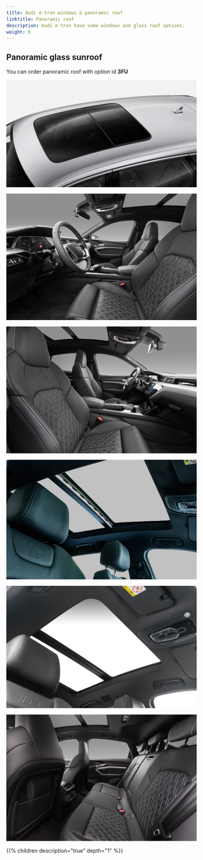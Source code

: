 ```yaml
---
title: Audi e-tron windows & panoramic roof
linktitle: Panoramic roof
description: Audi e-tron have some windows and glass roof options.
weight: 6
---
```



## Panoramic glass sunroof

You can order panoramic roof with option id **3FU**

![Panoramic roof](panoramaroof.png "Panoramic roof")

![Panoramic roof](panoramaroof_front_left.jpg "Panoramic roof")

![Panoramic roof](panoramaroof_front_right.jpg "Panoramic roof")

![Panoramic roof](panoramaroof_inside.jpg "The roof can be tilted")

![Panoramic roof](panoramaroof_inside_2.jpg "Panoramic roof")

![Panoramic roof](panoramaroof_rear.jpg "Panoramic roof")

{{% children description="true" depth="1" %}}
